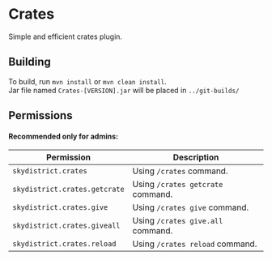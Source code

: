 # Crates
Simple and efficient crates plugin.

## Building
To build, run `mvn install` or `mvn clean install`.  
Jar file named `Crates-[VERSION].jar` will be placed in `../git-builds/`

## Permissions
#### Recommended only for admins:
Permission | Description
--- | ---
`skydistrict.crates` | Using `/crates` command.
`skydistrict.crates.getcrate` | Using `/crates getcrate` command.
`skydistrict.crates.give` | Using `/crates give` command.
`skydistrict.crates.giveall` | Using `/crates give.all` command.
`skydistrict.crates.reload` | Using `/crates reload` command.